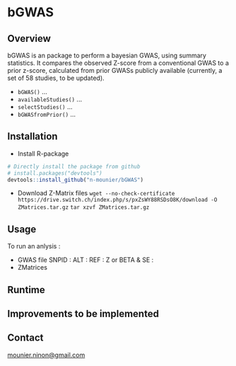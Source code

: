 
# bGWAS
[//]:========================================


## Overview
[//]:-------------------------------

bGWAS is an package to perform a bayesian GWAS, using summary statistics. It compares the observed Z-score from a conventional GWAS to a prior z-score, calculated from prior GWASs publicly available (currently, a set of 58 studies, to be updated).

-   `bGWAS()` ...
-   `availableStudies()` ...
-   `selectStudies()` ...
-   `bGWASfromPrior()` ...


## Installation
[//]:-------------------------------

* Install R-package
``` r
# Directly install the package from github
# install.packages("devtools")
devtools::install_github("n-mounier/bGWAS")
```

* Download Z-Matrix files
`wget --no-check-certificate https://drive.switch.ch/index.php/s/pxZsWY88RSDsO8K/download -O ZMatrices.tar.gz`
`tar xzvf ZMatrices.tar.gz`

## Usage
[//]:-------------------------------


To run an anlysis :
- GWAS file
SNPID : 
ALT :
REF :
Z or BETA & SE :
- ZMatrices





## Runtime
[//]:-------------------------------



## Improvements to be implemented
[//]:-------------------------------





## Contact
<mounier.ninon@gmail.com>
